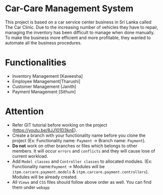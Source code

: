 # Car-Care Management System
This project is based on a car service center business in Sri Lanka called The Car Clinic.
Due to the increasing number of vehicles they have to repair, managing the inventory has been difficult to manage when done manually.
To make the business more efficient and more profitable, they wanted to automate all the business procedures.







# Functionalities
- Inventory Management [Kaveesha]
- Employee Management[Tharushi]
- Customer Management [Janith]
- Payment Management [Sithum]

# Attention
- Refer GIT tutorial before working on the project (https://youtu.be/8JJ101D3knE).
- Create a branch with your functionality name before you clone the project (Ex: Functionality name: `Payment` -> Branch name: `Payment`).
- **Do not** work on other branches or files which belongs to other members. It will occur `errors` and `conflicts` and they will cause lose of current workload.
- Add `Model classes` and `Controller classes` to allocated modules. (Ex: Functionality name:`Payment` -> Modules will be `itpm.carcare.payment.models` & `itpm.carcare.payment.controllers`). Modules will be already created.
- All `Views` and `CSS` files should follow above order as well. You can find them under `webapp`
